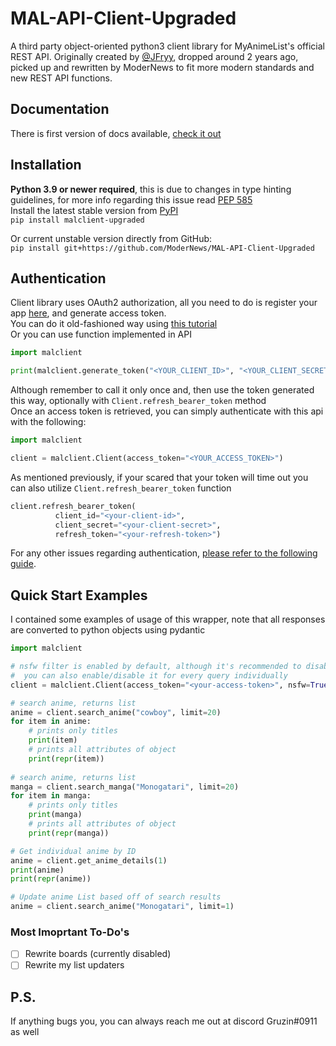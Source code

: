 # MAL-API-Client-Upgraded
A third party object-oriented python3 client library for MyAnimeList's official REST API.
Originally created by [@JFryy](https://github.com/JFryy/MAL-API-Client), dropped around 2 years ago, picked up and rewritten by ModerNews to fit more modern standards and new REST API functions.

## Documentation
There is first version of docs available, [check it out](https://mal-api-client-upgraded.readthedocs.io)

## Installation
**Python 3.9 or newer required**, this is due to changes in type hinting guidelines, for more info regarding this issue read [PEP 585](https://peps.python.org/pep-0585/)  
Install the latest stable version from [PyPI](https://pypi.org/project/malclient-upgraded/)  
`pip install malclient-upgraded`  

Or current unstable version directly from GitHub:  
`pip install git+https://github.com/ModerNews/MAL-API-Client-Upgraded`


## Authentication
Client library uses OAuth2 authorization, all you need to do is register your app [here](https://myanimelist.net/apiconfig), and generate access token.  
You can do it old-fashioned way using [this tutorial](https://myanimelist.net/blog.php?eid=835707)  
Or you can use function implemented in API
```python
import malclient

print(malclient.generate_token("<YOUR_CLIENT_ID>", "<YOUR_CLIENT_SECRET>"))
```
Although remember to call it only once and, then use the token generated this way, optionally with `Client.refresh_bearer_token` method  
Once an access token is retrieved, you can simply authenticate with this api with the following:
```python
import malclient

client = malclient.Client(access_token="<YOUR_ACCESS_TOKEN>")
```

As mentioned previously, if your scared that your token will time out you can also utilize `Client.refresh_bearer_token` function
```python
client.refresh_bearer_token(
          client_id="<your-client-id>",
          client_secret="<your-client-secret>",
          refresh_token="<your-refresh-token>")
```

For any other issues regarding authentication, [please refer to the following guide](https://myanimelist.net/blog.php?eid=835707).

## Quick Start Examples
I contained some examples of usage of this wrapper, note that all responses are converted to python objects using pydantic

```python
import malclient

# nsfw filter is enabled by default, although it's recommended to disable it if your results are missing titles, 
#  you can also enable/disable it for every query individually 
client = malclient.Client(access_token="<your-access-token>", nsfw=True)

# search anime, returns list
anime = client.search_anime("cowboy", limit=20)
for item in anime:
    # prints only titles
    print(item)
    # prints all attributes of object
    print(repr(item))
    
# search anime, returns list
manga = client.search_manga("Monogatari", limit=20)
for item in manga:
    # prints only titles
    print(manga)
    # prints all attributes of object
    print(repr(manga))

# Get individual anime by ID
anime = client.get_anime_details(1)
print(anime)
print(repr(anime))

# Update anime List based off of search results
anime = client.search_anime("Monogatari", limit=1)
```
### Most Imoprtant To-Do's
- [ ] Rewrite boards (currently disabled)
- [ ] Rewrite my list updaters

## P.S. 
If anything bugs you, you can always reach me out at discord Gruzin#0911 as well
